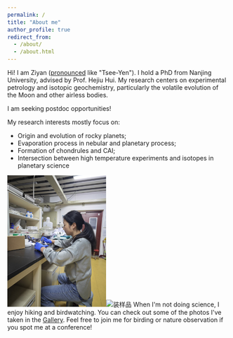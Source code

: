 ```yaml
---
permalink: /
title: "About me"
author_profile: true
redirect_from: 
  - /about/
  - /about.html
---
```


Hi! I am Ziyan ([pronounced](https://www.name-coach.com/ziyan-han-a7df4846-02c4-4590-bd57-5c53d50e2265) like "Tsee-Yen"). I hold a PhD from Nanjing University, advised by Prof. Hejiu Hui. My research centers on experimental petrology and isotopic geochemistry, particularly the volatile evolution of the Moon and other airless bodies.

I am seeking postdoc opportunities!

My research interests mostly focus on:
* Origin and evolution of rocky planets;   
* Evaporation process in nebular and planetary process;   
* Formation of chondrules and CAI;   
* Intersection between high temperature experiments and isotopes in planetary science
  
<img src="../images/dd12b838c798fd24522e06d0d0cc89e.jpg" alt="磨样品" style="width: auto; height: 300px;" /><img src="..images/852a0720fe906569cf62048a40abc29.jpg" alt="装样品" style="width: auto; height: 300px;" />
When I'm not doing science, I enjoy hiking and birdwatching. You can check out some of the photos I've taken in the [Gallery](https://cyanhan.github.io/ZiyanHan/portfolio/). Feel free to join me for birding or nature observation if you spot me at a conference!

